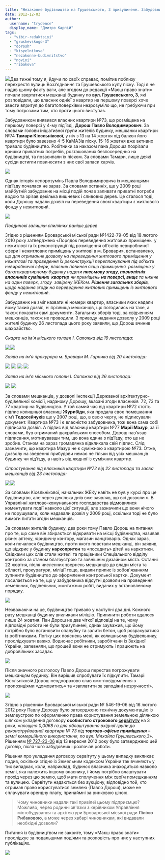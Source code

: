 ```yaml
---
title: "Незаконне будівництво на Грушевського, 3 призупинене. Забудовник не здається"
date: 2012-12-03
author: 
  username: "trydence"
  display_name: "Дмитро Карпій"
tags: 
  - "vibir-redaktsiyi"
  - "grushevskogo-3"
  - "dorosh"
  - "kisyelnikova"
  - "nezakonne-budivnitstvo"
  - "novini"
  - "ribakova"
---
```


[![](https://mpz.brovary.org/wp-content/uploads/2012/12/DSC_0557-1600x1200.jpg)](https://mpz.brovary.org/wp-content/uploads/2012/12/DSC_0557-1600x1200.jpg)Два тижні тому я, йдучи по своїх справах, помітив поблизу перехрестя вулиць Возз’єднання та Грушевського купу піску. Тоді я не надав цьому факту ваги, але згодом до редакції «Маєш право знати» почали звертатися мешканці будинку по **вул. Грушевського, 3**, які розповідали, що власник однієї з квартир на першому поверсі хоче звести впритул до багатоповерхівки незрозуміло що, не гребуючи при тому погрозами тим, хто проти цього виступає.

Забудовником виявився власник квартири №73, що розміщена на першому поверсі у 4-му під’їзді, **Дорош** **Павло Володимирович**. За словами голови ініціативної групи жителів будинку, мешканки квартири №74 **Тамари Кісєльнікової**, у ніч з 13 на 14 жовтня під балкон його квартири було завезено 4-5 КаМАЗів піску. 15-16 жовтня вже активно тривало будівництво. Робітники за наказом пана Дороша позрізали кришки приватних погребів, розташованих безпосередньо на будівництві, та позасипали їх піском. За словами Тамари, лише деякі сусіди встигли повиносити з них свої запаси харчів.

[![](https://mpz.brovary.org/wp-content/uploads/2012/12/Image00006.jpg)](https://mpz.brovary.org/wp-content/uploads/2012/12/Image00006.jpg)

Однак історія непорозумінь Павла Володимировича із мешканцями під’їзду почалася не зараз. За словами останніх, ще у 2009 році майбутній забудовник на місці подій почав заливати приватні погреби водою та зрізав декілька вишневих і сливових дерев. Це сталося тоді, коли Дорошу надали дозвіл на переведення своєї квартири з житлового фонду у нежитловий.

[![](https://mpz.brovary.org/wp-content/uploads/2012/12/Image00001.jpg)](https://mpz.brovary.org/wp-content/uploads/2012/12/Image00001.jpg)

_Поодинокі залишки спиляних раніше дерев_

Згідно з рішенням Броварської міської ради №1422-79-05 від 18 лютого 2010 року затверджено «Порядок переведення житлових приміщень  у нежитлові та їх реконструкції під розміщення об’єктів невиробничої сфери і нежитлових приміщень у житлові в м. Бровари», встановлено, що _для отримання дозволу на переведення житлового приміщення у нежитлові та проведення їх реконструкції перепланування під об’єкти невиробничої сфери, власник повинен якщо приміщення  розміщене у багатоквартирному будинку надати **письмову згоду, повнолітніх власників суміжних  квартир** чи приміщень **на поверсі, вище** та нижче на один поверх, згоду  завірену ЖЕКом. **Рішення загальних зборів**, щодо надання згоди на переведення житлових приміщень із житлового фонду у нежитловий_.

Забудовник не зміг назвати ні номери квартир, власники яких надали йому такий дозвіл, ні прізвища мешканців, що погодились на таке, а також показати самі документи. Загальних зборів тоді, за свідченням мешканців, також не проводили. З приводу надання дозволу у 2009 році жителі будинку 26 листопада цього року заявили, що Дорош вчинив шахрайство.

_Скарга на ім'я міського голови І. Сапожка від 19 листопада:_

[![](https://mpz.brovary.org/wp-content/uploads/2012/12/Image00005.jpg)](https://mpz.brovary.org/wp-content/uploads/2012/12/Image00005.jpg)[![](https://mpz.brovary.org/wp-content/uploads/2012/12/Image00004.jpg)](https://mpz.brovary.org/wp-content/uploads/2012/12/Image00004.jpg)

_Заява на ім'я прокурора м. Бровари М. Гарника від 20 листопада:_

[![](https://mpz.brovary.org/wp-content/uploads/2012/12/2012.11.20-Zayava_Garniku_1.jpg)](https://mpz.brovary.org/wp-content/uploads/2012/12/2012.11.20-Zayava_Garniku_1.jpg) [![](https://mpz.brovary.org/wp-content/uploads/2012/12/2012.11.20-Zayava_Garniku_2.jpg)](https://mpz.brovary.org/wp-content/uploads/2012/12/2012.11.20-Zayava_Garniku_2.jpg) [![](https://mpz.brovary.org/wp-content/uploads/2012/12/2012.11.20-Zayava_Garniku_3.jpg)](https://mpz.brovary.org/wp-content/uploads/2012/12/2012.11.20-Zayava_Garniku_3.jpg) [![](https://mpz.brovary.org/wp-content/uploads/2012/12/2012.11.20-Zayava_Garniku_4.jpg)](https://mpz.brovary.org/wp-content/uploads/2012/12/2012.11.20-Zayava_Garniku_4.jpg)

_Заява на ім'я міського голови І. Сапожка від 26 листопада:_

[![](https://mpz.brovary.org/wp-content/uploads/2012/12/Image000011.jpg)](https://mpz.brovary.org/wp-content/uploads/2012/12/Image000011.jpg) [![](https://mpz.brovary.org/wp-content/uploads/2012/12/Image00002.jpg)](https://mpz.brovary.org/wp-content/uploads/2012/12/Image00002.jpg)

За словами мешканців, у дозволі інспекції Державної архітектурно-будівельної комісії, наданому Дорошу, вказані згоди власників  72, 73 та 77 квартир на будівництво. У той самий час від квартири №72 стоїть підпис колишньої власниці **Журибіди**, яка продала своє помешкання сім’ї **Тодосейчуків** ще у 2007 році, що, в свою чергу, не підписували документ. Квартира №73 і є власністю забудовника, тож вона сама собі підписала дозвіл. А підпис від власниці квартири №77 **Марії Мазур**, за її словами, був отриманий шахрайським способом. Дорош нав'язав підписання, мотивувавши тим, що вона єдина з під'їзду, хто це не зробив. Станом на зараз громадянка відкликала свій підпис. Слід зазначити, що квартира Мазур не є суміжною з квартирою №73. Отже, дозволу на зведення прибудови немає не тільки від усіх мешканців будинку чи під'їзду, а навіть від жодної із суміжних квартир.

_Спростування від власників квартири №72 від 22 листопада та заява мешканців від 23 листопада:_

[![](https://mpz.brovary.org/wp-content/uploads/2012/12/Image00003.jpg)](https://mpz.brovary.org/wp-content/uploads/2012/12/Image00003.jpg)[![](https://mpz.brovary.org/wp-content/uploads/2012/12/2012.11.23-Zayava_Sapozhku.jpg)](https://mpz.brovary.org/wp-content/uploads/2012/12/2012.11.23-Zayava_Sapozhku.jpg)

За словами Кісєльнікової, начальник ЖЕКу навіть не був у курсі про це будівництво, але через декілька днів вже заявляв, що всі дозволи є. В Управлінні житлово-комунального господарства відмовилися коментувати події навколо цієї ситуації, але зазначили що вони нічого не порушували, коли надавали дозвіл у 2009 році, оскільки тоді не було вимоги питати згоди мешканців.

За словами жителів будинку, два роки тому Павло Дорош на питання про те, що саме він збирається відкривати на місці будівництва, називав різне: аптеку, юридичну контору, магазин канцтоварів. Однак зараз, коли почалося будівництво, проти якого повстали мешканці, він заявив, що відкриє у будинку **наркопритон** та «посадить» дітей на наркотики. Свідками цих слів стали жителі та працівники Спеціального відділу контролю за станом благоустрою та зовнішнім дизайном міста. Останні 22 жовтня, після численних звернень мешканців до влади міста та області, прокуратури, міліції тощо, видали припис із зобов'язанням зупинити будівництво до оформлення контрольної картки. Документ посилається на те, що у забудовника відсутні дозволи на проведення земельних, будівельних, монтажних робіт, виданих у встановленому порядку.

[![](https://mpz.brovary.org/wp-content/uploads/2012/12/2012.11.22-Pripis_blagoustriy.jpg)](https://mpz.brovary.org/wp-content/uploads/2012/12/2012.11.22-Pripis_blagoustriy.jpg)

Незважаючи на це, будівництво тривало у наступні два дні. Кожного разу мешканці будинку викликали міліцію. Припинити роботи вдалося лише 24 жовтня. Пан Дорош не дав чіткої відповіді на те, чому відповідні роботи не були призупинені, однак зауважив, що йому потрібно було встановити опалубку та залити бетон, щоб розрахуватися із робітниками. Логіку цих пояснень мені, як колишньому будівельнику, прослідкувати важко. Водночас робітники, заробітчани із Західної України, запевняли, що грошей вони не отримують і працюють на добровільних засадах.

[![](https://mpz.brovary.org/wp-content/uploads/2012/12/Image000041.jpg)](https://mpz.brovary.org/wp-content/uploads/2012/12/Image000041.jpg)

Після значного розголосу Павло Дорош перестав погрожувати мешканцям будинку. Він вирішив спробувати їх підкупити. Тамарі Кісєльніковій Дорош неодноразово слав смс-повідомлення з пропозиціями «домовитись» та «заплатити за заподіяні незручності».

[![](https://mpz.brovary.org/wp-content/uploads/2012/12/Image00008.jpg)](https://mpz.brovary.org/wp-content/uploads/2012/12/Image00008.jpg)

Згідно з рішенням Броварської міської ради № 546-19-06 від 16 лютого 2012 року Павлу Дорошу було затверджено технічну документацію із землеустрою по оформленню права користування земельною ділянкою шляхом укладення договору **особистого строкового [сервітуту](http://rizanenko.org/nezakonne-rishennya-pro-zemelni-servituty-nareshti-skasovano.html)** на 3 роки, «_площею 0,0068 га для облаштування вхідної групи до реконструйованої квартири № 73 під **торгово-офісне приміщення** – землі комерційного використання, по вул. Михайла Грушевського,3_». Рішенням [№ 727-23-06](http://docs.pravo-znaty.org.ua/p4043/13.09.2012/727-23-06) від 13 вересня 2012 року було затверджено цей договір, після чого забудовник і розпочав роботи.

Рішення про укладання договору сервітуту у цьому випадку викликає подив, оскільки згідно із Земельним кодексом України так вчиняють у тих випадках, коли, наприклад, будинок власника знаходиться навколо землі, яка належить іншому власнику, і йому потрібно влаштувати прохід через цю землю, щоб мати сполучення між своїм помешканням та вулицею. Сервітути надаються без аукціону, відповідно той, хто отримав право користуватися землею (Павло Дорош), може не сплачувати орендну плату, принаймні за ринковою ціною.

> Чому чиновники надали такі привілеї цьому підприємцю? Можливо, через родинні зв'язки з керівником Управління містобудування та архітектури Броварської міської ради **Лілією Рибаковою**, а може через хабарі чиновникам, які видавали необхідні дозволи?

Питання із будівництвом не закрите, тому «Маєш право знати» прослідкує за подальшими подіями та розповість про них у наступних публікаціях.

[![](https://mpz.brovary.org/wp-content/uploads/2012/12/DSC_0564.jpg)](https://mpz.brovary.org/wp-content/uploads/2012/12/DSC_0564-1600x1200.jpg)
